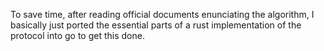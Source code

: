 To save time, after reading official documents enunciating the algorithm, I basically just ported the essential parts of a rust implementation of the protocol into go to get this done.